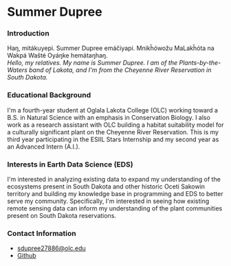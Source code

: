 # Summer Dupree

### Introduction

Haŋ, mitákuyepi. Summer Dupree emáčiyapi. Mnikȟówožu MaLakȟóta na Wakpá Wašté Oyáŋke hemátaŋhaŋ. <br>
_Hello, my relatives. My name is Summer Dupree. I am of the Plants-by-the-Waters band of Lakota, and I'm from the Cheyenne River Reservation in South Dakota._


### Educational Background

I'm a fourth-year student at Oglala Lakota College (OLC) working toward a B.S. in Natural Science with an emphasis in Conservation Biology. I also work as a research assistant with OLC building a habitat suitability model for a culturally significant plant on the Cheyenne River Reservation. This is my third year participating in the ESIIL Stars Internship and my second year as an Advanced Intern (A.I.).


### Interests in Earth Data Science (EDS)
I'm interested in analyzing existing data to expand my understanding of the ecosystems present in South Dakota and other historic Oceti Sakowin territory and building my knowledge base in programming and EDS to better serve my community. Specifically, I'm interested in seeing how existing remote sensing data can inform my understanding of the plant communities present on South Dakota reservations.


### Contact Information
* <sdupree27886@olc.edu>
* [Github](https://github.com/summer-dupree)

